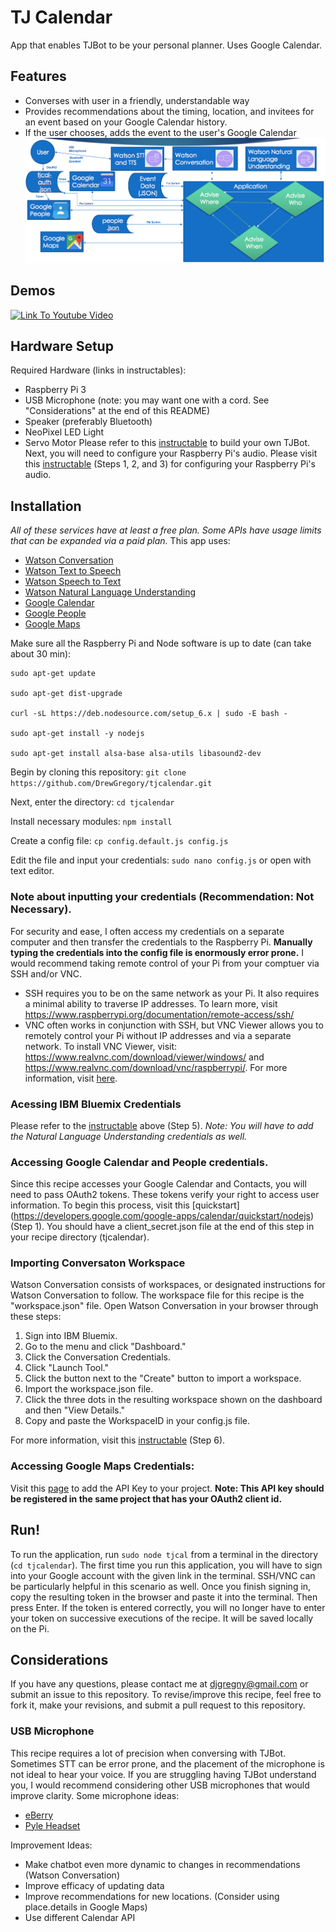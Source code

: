 # TJ Calendar
App that enables TJBot to be your personal planner. Uses Google Calendar.
## Features
- Converses with user in a friendly, understandable way
- Provides recommendations about the timing, location, and invitees for an event based on your Google Calendar history.
- If the user chooses, adds the event to the user's Google Calendar
![Image Here](https://github.com/DrewGregory/tjcalendar/blob/master/TJCalendar%20Flowchart.png)
## Demos
[![Link To Youtube Video](https://img.youtube.com/vi/EviQg5-rP0c/0.jpg)](https://www.youtube.com/watch?v=EviQg5-rP0c)
## Hardware Setup
Required Hardware (links in instructables):
- Raspberry Pi 3
- USB Microphone (note: you may want one with a cord. See "Considerations" at the end of this README)
- Speaker (preferably Bluetooth)
- NeoPixel LED Light
- Servo Motor
Please refer to this [instructable](http://www.instructables.com/id/Build-TJ-Bot-Out-of-Cardboard/) to build your own TJBot.
Next, you will need to configure your Raspberry Pi's audio. Please visit this [instructable](http://www.instructables.com/id/Build-a-Talking-Robot-With-Watson-and-Raspberry-Pi/) (Steps 1, 2, and 3) for configuring your Raspberry Pi's audio.  
## Installation
*All of these services have at least a free plan. Some APIs have usage limits that can be expanded via a paid plan.*
This app uses:
- [Watson Conversation](https://www.ibm.com/watson/developercloud/conversation.html)
- [Watson Text to Speech](https://www.ibm.com/watson/developercloud/text-to-speech.html)
- [Watson Speech to Text](https://www.ibm.com/watson/developercloud/speech-to-text.html)
- [Watson Natural Language Understanding](https://www.ibm.com/watson/developercloud/natural-language-understanding.html)
- [Google Calendar](https://developers.google.com/google-apps/calendar/)
- [Google People](https://developers.google.com/people/)
- [Google Maps](https://developers.google.com/maps/)

Make sure all the Raspberry Pi and Node software is up to date (can take about 30 min):
```
sudo apt-get update

sudo apt-get dist-upgrade

curl -sL https://deb.nodesource.com/setup_6.x | sudo -E bash -

sudo apt-get install -y nodejs

sudo apt-get install alsa-base alsa-utils libasound2-dev
```

Begin by cloning this repository: `git clone https://github.com/DrewGregory/tjcalendar.git`

Next, enter the directory: `cd tjcalendar`

Install necessary modules: `npm install`

Create a config file: `cp config.default.js config.js`

Edit the file and input your credentials: `sudo nano config.js` or open with text editor.
### Note about inputting your credentials (Recommendation: Not Necessary).
For security and ease, I often access my credentials on a separate computer and then transfer the credentials to the Raspberry Pi. **Manually typing the credentials into the config file is enormously error prone.** I would recommend taking remote control of your Pi from your comptuer via SSH and/or VNC.
- SSH requires you to be on the same network as your Pi. It also requires a minimal ability to traverse IP addresses. To learn more, visit https://www.raspberrypi.org/documentation/remote-access/ssh/
- VNC often works in conjunction with SSH, but VNC Viewer allows you to remotely control your Pi without IP addresses and via a separate network. To install VNC Viewer, visit: https://www.realvnc.com/download/viewer/windows/ and https://www.realvnc.com/download/vnc/raspberrypi/. For more information, visit [here](https://www.realvnc.com/products/vnc/).
### Acessing IBM Bluemix Credentials
Please refer to the [instructable](http://www.instructables.com/id/Build-a-Talking-Robot-With-Watson-and-Raspberry-Pi/) above (Step 5). *Note: You will have to add the Natural Language Understanding credentials as well.*
### Accessing Google Calendar and People credentials.
Since this recipe accesses your Google Calendar and Contacts, you will need to pass OAuth2 tokens. These tokens verify your right to access user information. To begin this process, visit this [quickstart] (https://developers.google.com/google-apps/calendar/quickstart/nodejs) (Step 1). You should have a client_secret.json file at the end of this step in your recipe directory (tjcalendar).
### Importing Conversaton Workspace
Watson Conversation consists of workspaces, or designated instructions for Watson Conversation to follow. The workspace file for this recipe is the "workspace.json" file. Open Watson Conversation in your browser through these steps:
1. Sign into IBM Bluemix.
2. Go to the menu and click "Dashboard."
3. Click the Conversation Credentials. 
4. Click "Launch Tool."
5. Click the button next to the "Create" button to import a workspace. 
6. Import the workspace.json file.
7. Click the three dots in the resulting workspace shown on the dashboard and then "View Details."
8. Copy and paste the WorkspaceID in your config.js file.

For more information, visit this [instructable](http://www.instructables.com/id/Build-a-Talking-Robot-With-Watson-and-Raspberry-Pi/) (Step 6).
### Accessing Google Maps Credentials:
Visit this [page](https://developers.google.com/maps/documentation/javascript/get-api-key) to add the API Key to your project. **Note: This API key should be registered in the same project that has your OAuth2 client id.**
## Run!
To run the application, run `sudo node tjcal` from a terminal in the directory (`cd tjcalendar`).
The first time you run this application, you will have to sign into your Google account with the given link in the terminal. SSH/VNC can be particularly helpful in this scenario as well. Once you finish signing in, copy the resulting token in the browser and paste it into the terminal. Then press Enter. If the token is entered correctly, you will no longer have to enter your token on successive executions of the recipe. It will be saved locally on the Pi.
## Considerations
If you have any questions, please contact me at djgregny@gmail.com or submit an issue to this repository.
To revise/improve this recipe, feel free to fork it, make your revisions, and submit a pull request to this repository.
### USB Microphone
This recipe requires a lot of precision when conversing with TJBot. Sometimes STT can be error prone, and the placement of the microphone is not ideal to hear your voice. If you are struggling having TJBot understand you, I would recommend considering other USB microphones that would improve clarity.
Some microphone ideas:
- [eBerry](https://www.amazon.com/eBerry-Adjustable-Microphone-Compatible-Recording/dp/B00UZY2YQE/ref=sr_1_7?ie=UTF8&qid=1496931078&sr=8-7&keywords=usb+microphone+raspberry+pi)
- [Pyle Headset](https://www.amazon.com/Pyle-Microphone-Conference-Recording-PUSBMIC43/dp/B01MQCMJQU/ref=sr_1_7?s=electronics&ie=UTF8&qid=1496931146&sr=1-7&keywords=usb+wireless+mic)

Improvement Ideas:
- Make chatbot even more dynamic to changes in recommendations (Watson Conversation)
- Improve efficacy of updating data
- Improve recommendations for new locations. (Consider using place.details in Google Maps)
- Use different Calendar API
